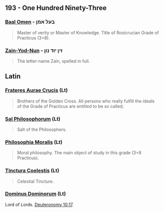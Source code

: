 ## 193 - One Hundred Ninety-Three

### [Baal Omen](/keys/BOL.AMN) - בעל אמן
> Master of verity or Master of Knowledge. Title of Rosicrucian Grade of Practicus (3=8).

### [Zain-Yod-Nun](/keys/ZIN.IVD.NVN) - זין יוד נון
> The letter-name Zain, spelled in full.

## Latin

### [Frateres Aurae Crucis](/latin?word=Frateres.Aurae.Crucis) (Lt)
> Brothers of the Golden Cross. All persons who really fulfill the ideals of the Grade of Practicus are entitled to be so called;

### [Sal Philosophorum](/latin?word=Sal.Philosophorum) (Lt)
> Salt of the Philosophers.

### [Philosophia Moralis](/latin?word=Philosophia.Moralis) (Lt)
> Moral philosophy. The main object of study in this grade (3=8 Practicus).

### [Tinctura Coelestis](/latin?word=Tinctura.Coelestis) (Lt)
> Celestial Tincture.

### [Dominus Dominorum](/latin?word=dominus.dominorum) (Lt)
Lord of Lords. [Deuteronomy 10:17](http://biblehub.com/deuteronomy/10-17.htm).